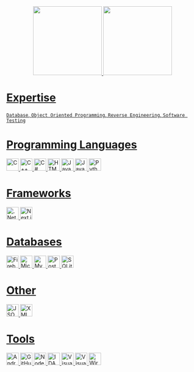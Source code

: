 <div align="center">
  <a href="https://github.com/lleq6">
  <img height="180px" src="https://github-readme-stats.vercel.app/api?username=lleq6&show_icons=true&theme=dark&include_all_commits=true&count_private=true"/>
  <img height="180px" src="https://github-readme-stats.vercel.app/api/top-langs/?username=lleq6&layout=compact"/>
</div>

# Expertise
`Database`, `Object Oriented Programming`, `Reverse Engineering`, `Software Testing`

# Programming Languages
<div align="left">
  <img src="https://cdn.jsdelivr.net/gh/devicons/devicon@latest/icons/c/c-original.svg" height="32px" alt="C" title="C">
  <img src="https://cdn.jsdelivr.net/gh/devicons/devicon@latest/icons/cplusplus/cplusplus-original.svg" height="32px" alt="C++" title="C++">
  <img src="https://cdn.jsdelivr.net/gh/devicons/devicon@latest/icons/csharp/csharp-original.svg" height="32px" alt="C#" title="C#">
  <img src="https://cdn.jsdelivr.net/gh/devicons/devicon@latest/icons/html5/html5-original.svg" height="32px" alt="HTML5" title="HTML5">
  <img src="https://cdn.jsdelivr.net/gh/devicons/devicon@latest/icons/java/java-original.svg" height="32px" alt="Java" title="Java">
  <img src="https://cdn.jsdelivr.net/gh/devicons/devicon@latest/icons/javascript/javascript-original.svg" height="32px" alt="Javascript" title="Javascript">
  <img src="https://cdn.jsdelivr.net/gh/devicons/devicon@latest/icons/python/python-original.svg" height="32px" alt="Python" title="Python">
</div>

# Frameworks
<div align="left">
  <img src="https://cdn.jsdelivr.net/gh/devicons/devicon@latest/icons/dot-net/dot-net-original.svg" height="32px" alt=".Net Framework" title=".Net Framework">
  <img src="https://cdn.jsdelivr.net/gh/devicons/devicon@latest/icons/nextjs/nextjs-original.svg" height="32px" alt="Next.js" title="Next.js">
</div>

# Databases
<div align="left">
  <img src="https://cdn.jsdelivr.net/gh/devicons/devicon@latest/icons/firebase/firebase-original.svg" height="32px" alt="Firebase" title="Firebase">
  <img src="https://cdn.jsdelivr.net/gh/devicons/devicon@latest/icons/microsoftsqlserver/microsoftsqlserver-plain.svg" height="32px" alt="Microsoft SQL Server" title="Microsoft SQL Server">
  <img src="https://cdn.jsdelivr.net/gh/devicons/devicon@latest/icons/mysql/mysql-original.svg" height="32px" alt="MySQL" title="MySQL">
  <img src="https://cdn.jsdelivr.net/gh/devicons/devicon@latest/icons/postgresql/postgresql-original.svg" height="32px" alt="PostgreSQL" title="PostgreSQL">
  <img src="https://cdn.jsdelivr.net/gh/devicons/devicon@latest/icons/sqlite/sqlite-original.svg" height="32px" alt="SQLite" title="SQLite">
</div>

# Other
<div>
  <img src="https://cdn.jsdelivr.net/gh/devicons/devicon@latest/icons/json/json-original.svg" height="32px" alt="JSON" title="JSON">
  <img src="https://cdn.jsdelivr.net/gh/devicons/devicon@latest/icons/xml/xml-original.svg" height="32px" alt="XML" title="XML">
</div>

# Tools
<div align="left">
  <img src="https://cdn.jsdelivr.net/gh/devicons/devicon@latest/icons/androidstudio/androidstudio-original.svg" height="32px" alt="Android Studio" title="Android Studio">
  <img src="https://skillicons.dev/icons?i=github" height="32px" alt="GitHub" title="GitHub">
  <img src="https://cdn.jsdelivr.net/gh/devicons/devicon@latest/icons/nodejs/nodejs-original.svg" height="32px" alt="Node.js" title="Node.js">
  <img src="https://hex-rays.com/favicon/android-icon-192x192.png" height="32px" alt="IDA" title="IDA (Hex-Rays)">
  <img src="https://cdn.jsdelivr.net/gh/devicons/devicon@latest/icons/visualstudio/visualstudio-original.svg" height="32px" alt="Visual Studio" title="Visual Studio">
  <img src="https://cdn.jsdelivr.net/gh/devicons/devicon@latest/icons/vscode/vscode-original.svg" height="32px" alt="Visual Studio Code" title="Visual Studio Code">
  <img src="https://raw.githubusercontent.com/boundary/wireshark/refs/heads/master/image/wsicon1024.png" height="32px" alt="Wireshark" title="Wireshark">
</div>
